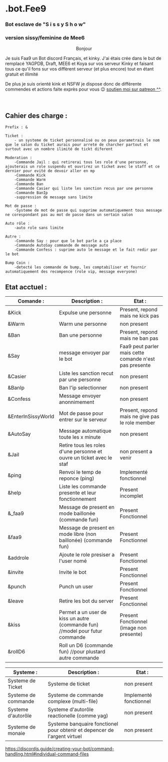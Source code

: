 <!-- <div align="center">

  [![Quality Gate Status][quality]][quality-url]
  [![Lines of Code][lines]][lines-url]
  [![Bugs][bugs]][bugs-url]
  [![GitHub license][license]][license-url]

</div> -->


</p>

# .bot.Fee9
### Bot esclave de "S i  s s y S h o w"
### version sissy/feminine de Mee6

<p align="center">Bonjour

Je suis Faa9 un Bot discord Français, et kinky. J'ai étais crée dans le but de remplacé YAGPDB, Draft, MEE6 et Koya sur vos serveur Kinky et faisant tous ce qu'il fons sur vos diffèrent serveur (et plus encore) tout en étant gratuit et illimité

De plus je suis orienté kink et NSFW je dispose donc de différente commendes et actions faite exprès pour vous 😉 <a href="http://patreon.com/faa9">soutien moi sur patreon ^^</a>.
  <br><br><br>

## Cahier des charge :

    Prefix : &

    Ticket : 
        - un systeme de ticket personnalisé ou on peux parametrais le nom que le salon du ticket aurais pour arreté de charcher partout et surtout avec un nombre ilimité de tickt diferent 

    Moderation :
        -Commande Jail : qui retirerai tous les role d'une personne, ajouterais un role suspendu et ouvrirez un ticket avec le staff et ce dernier pour evité de devoir aller en mp
        -Commande Kick
        -Commande Warm
        -Commande Ban
        -Commande Casier qui liste les sanction recus par une personne
        -Commande BanIp 
        -suppression de message sans limite

    Mot de passe :
        -Systeme de mot de passe qui supprime automatiquement tous message ne corespondant pas au mot de passe dans un sertain salon

    Auto rôle : 
        -auto role sans limite

    Autre : 
        -Commande Say : pour que le bot parle a ça place
        -Commande AutoSay commande de message auto
        -Commande Confess : suprime auto le message et le fait redir par le bot

    Bump Coin :
        -detecté les commande de bump, les comptabiliser et fournir automatiquement des recompence (role vip, message everyone)


## Etat acctuel :
|Comande :          |Description :                                                               |Etat :                                                | 
|-------------------|----------------------------------------------------------------------------|------------------------------------------------------|
|&Kick              |Expulse une personne                                                        |Present, repond mais ne kick pas                      |
|&Warm              |Warm une personne                                                           |non present                                           |
|&Ban               |Ban une personne                                                            |Present, repond mais ne ban pas                       |
|&Say               |message envoyer par le bot                                                  |Faa9 peut parler mais cette comande n'est pas presente|
|&Casier            |Liste les sanction recut par une personne                                   |non present                                           |
|&BanIp             |Ban l'ip selectionner                                                       |non present                                           |
|&Confess           |Message envoyer anonnimement                                                |non present                                           |
|&EnterInSissyWorld |Mot de passe pour entrer sur le serveur                                     |Present, repond mais ne give pas le role member       |
|&AutoSay           |Message automatique toute les x minute                                      |non present                                           |
|&Jail              |Retire tous les roles d'une personne et ouvre un ticket avec le staf        |non present a venir                                   |
|&ping              |Renvoi le temp de reponce (ping)                                            |Implementé fonctionnel                                |
|&help              |Liste les commande presente et leur fonctionnement                          |Present incomplet                                     |
|&_faa9             |Message de present en mode baillonée (commande fun)                         |Present Fonctionnel                                   |
|&faa9              |Message de present en mode libre (non baillonée) (commande fun)             |Present Fonctionnel                                   |
|&addrole           |Ajoute le role presiser a l'user nomé                                       |Present Fonctionnel                                   |
|&invite            |Invite le bot                                                               |Present Fonctionnel                                   |
|&punch             |Punch un user                                                               |Present Fonctionnel                                   |
|&leave             |Retire les bot du server    |Present Fonctionnel                            |                                                      |
|&kiss              |Permet a un user de kiss un autre (commande fun) //model pour futur commande|Present Fonctionnel (image non presente)              |
|&rollD6            |Roll un D6 (commande fun) //pour plustard autre commande                    |                                                      |

<!--|                   |                                                                            |                                                      |-->
|Systeme :          |Description :                                                            |Etat :                    |
|-------------------|-------------------------------------------------------------------------|--------------------------|
|Systeme de Ticket  |Systeme de ticket                                                        |non present               |
|Systeme de commande|Systeme de commande complexe (multi-file)                                |Implementé fonctionnel    |
|Systeme d'autorôle |Systeme d'autorôle reactionelle (comme yag)                              |non present               |
|Systeme de monaie  |Systeme banquaire fonctionel pour obtenir et depencer de l'argent virtuel|non present               |

https://discordjs.guide/creating-your-bot/command-handling.html#individual-command-files
